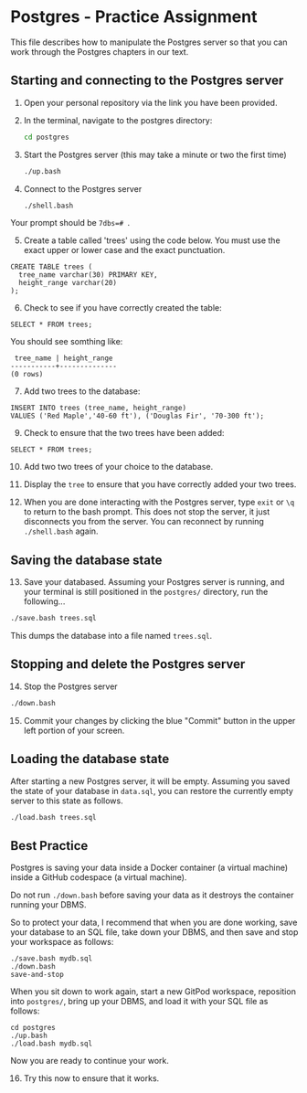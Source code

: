 # Postgres - Practice Assignment

This file describes how to manipulate the
Postgres server so that you can work through the
Postgres chapters in our text.

## Starting and connecting to the Postgres server

1. Open your personal repository via the link you have been provided.

2. In the terminal, navigate to the postgres directory:

    ```bash
    cd postgres
    ```

3. Start the Postgres server (this may take a minute or two the first time)

    ```bash
    ./up.bash
    ```

4. Connect to the Postgres server

    ```bash
    ./shell.bash
    ```

Your prompt should be `7dbs=# `.

5. Create a table called 'trees' using the code below. You must use the exact upper or lower case and the exact punctuation.
```
CREATE TABLE trees (
  tree_name varchar(30) PRIMARY KEY, 
  height_range varchar(20)
);
```

6. Check to see if you have correctly created the table:
```
SELECT * FROM trees;
```
You should see somthing like: 
```
 tree_name | height_range 
-----------+--------------
(0 rows)
```

7. Add two trees to the database:
```
INSERT INTO trees (tree_name, height_range)
VALUES ('Red Maple','40-60 ft'), ('Douglas Fir', '70-300 ft');
```

9. Check to ensure that the two trees have been added:
```
SELECT * FROM trees;
```
10. Add two two trees of your choice to the database.
11. Display the ```tree``` to ensure that you have correctly added your two trees. 
    
12. When you are done interacting with the Postgres server, type `exit` or `\q`
to return to the bash prompt. This does not stop the server, it just
disconnects you from the server. You can reconnect by running `./shell.bash`
again.

## Saving the database state

13. Save your databased. Assuming your Postgres server is running, and your terminal is still
positioned in the `postgres/` directory, run the following...

```bash
./save.bash trees.sql
```

This dumps the database into a file named `trees.sql`.

## Stopping and delete the Postgres server
14. Stop the Postgres server
```bash
./down.bash
```

15. Commit your changes by clicking the blue "Commit" button in the upper left portion
of your screen.

## Loading the database state

After starting a new Postgres server, it will be
empty. Assuming you saved the state of your database
in `data.sql`, you can restore the currently empty
server to this state as follows.

```bash
./load.bash trees.sql
```

## Best Practice

Postgres is saving your data inside a Docker container (a virtual machine)
inside a GitHub codespace (a virtual machine).

Do not run `./down.bash` before saving your data as it
destroys the container running your DBMS.

So to protect your data, I recommend that when you are done working,
save your database to an SQL file, take down your DBMS, and then
save and stop your workspace as follows:

    ./save.bash mydb.sql
    ./down.bash
    save-and-stop

When you sit down to work again, start a new GitPod workspace, reposition
into `postgres/`, bring up your DBMS, and load it with your SQL file as
follows:

    cd postgres
    ./up.bash
    ./load.bash mydb.sql

Now you are ready to continue your work.

16. Try this now to ensure that it works. 
